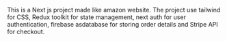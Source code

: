 This is a Next js project made like amazon website. The project use tailwind for CSS, Redux toolkit for state management, next auth for user authentication, firebase asdatabase for storing order details and Stripe API for checkout.
